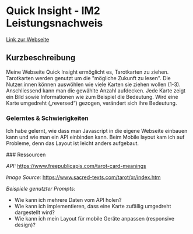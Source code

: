 # Quick Insight - IM2 Leistungsnachweis
[Link zur Webseite](https://quickinsight.enrico-fusaro.ch/)

## Kurzbeschreibung
Meine Webseite Quick Insight ermöglicht es, Tarotkarten zu ziehen. Tarotkarten werden genutzt um die "mögliche Zukunft zu lesen".
Die Nutzer:innen können auswöhlen wie viele Karten sie ziehen wollen (1-3). Anschliessend kann man die gewählte Anzahl aufdecken. Jede Karte zeigt ein Bild sowie Informationen wie zum Beispiel die Bedeutung. Wird eine Karte umgedreht („reversed“) gezogen, verändert sich ihre Bedeutung.

### Gelerntes & Schwierigkeiten
Ich habe gelernt, wie dass man Javascript in die eigene Webseite einbauen kann und wie man ein API einbinden kann.
Beim Mobile layout kam ich auf Probleme, denn das Layout ist leicht anders aufgebaut.

### Ressourcen

*API:*
https://www.freepublicapis.com/tarot-card-meanings

*Image Source:*
https://www.sacred-texts.com/tarot/xr/index.htm

*Beispiele genutzter Prompts:*
- Wie kann ich mehrere Daten vom API holen?
- Wie kann ich implementieren, dass eine Karte zufällig umgedreht dargestellt wird?
- Wie kann ich mein Layout für mobile Geräte anpassen (responsive design)?